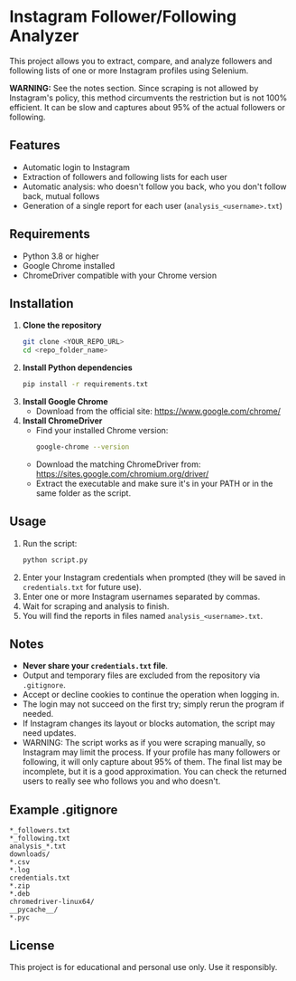 # Instagram Follower/Following Analyzer

This project allows you to extract, compare, and analyze followers and following lists of one or more Instagram profiles using Selenium.

**WARNING:** See the notes section. Since scraping is not allowed by Instagram's policy, this method circumvents the restriction but is not 100% efficient. It can be slow and captures about 95% of the actual followers or following.

## Features
- Automatic login to Instagram
- Extraction of followers and following lists for each user
- Automatic analysis: who doesn't follow you back, who you don't follow back, mutual follows
- Generation of a single report for each user (`analysis_<username>.txt`)

## Requirements
- Python 3.8 or higher
- Google Chrome installed
- ChromeDriver compatible with your Chrome version

## Installation
1. **Clone the repository**
   ```bash
   git clone <YOUR_REPO_URL>
   cd <repo_folder_name>
   ```
2. **Install Python dependencies**
   ```bash
   pip install -r requirements.txt
   ```
3. **Install Google Chrome**
   - Download from the official site: https://www.google.com/chrome/
4. **Install ChromeDriver**
   - Find your installed Chrome version:
     ```bash
     google-chrome --version
     ```
   - Download the matching ChromeDriver from: https://sites.google.com/chromium.org/driver/
   - Extract the executable and make sure it's in your PATH or in the same folder as the script.

## Usage
1. Run the script:
   ```bash
   python script.py
   ```
2. Enter your Instagram credentials when prompted (they will be saved in `credentials.txt` for future use).
3. Enter one or more Instagram usernames separated by commas.
4. Wait for scraping and analysis to finish.
5. You will find the reports in files named `analysis_<username>.txt`.

## Notes
- **Never share your `credentials.txt` file**.
- Output and temporary files are excluded from the repository via `.gitignore`.
- Accept or decline cookies to continue the operation when logging in.
- The login may not succeed on the first try; simply rerun the program if needed.
- If Instagram changes its layout or blocks automation, the script may need updates.
- WARNING: The script works as if you were scraping manually, so Instagram may limit the process. If your profile has many followers or following, it will only capture about 95% of them. The final list may be incomplete, but it is a good approximation. You can check the returned users to really see who follows you and who doesn't.

## Example .gitignore
```
*_followers.txt
*_following.txt
analysis_*.txt
downloads/
*.csv
*.log
credentials.txt
*.zip
*.deb
chromedriver-linux64/
__pycache__/
*.pyc
```

## License
This project is for educational and personal use only. Use it responsibly.
